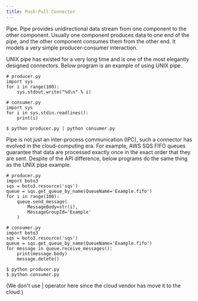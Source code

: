 ```yaml
---
title: Push-Pull Connector
---
```


Pipe. Pipe provides unidirectional data stream from one component to the other component. Usually one component produces data to one end of the pipe, and the other component consumes them from the other end. It models a very simple producer-consumer interaction. 

UNIX pipe has existed for a very long time and is one of the most elegantly designed connectors. Below program is an example of using UNIX pipe.

    # producer.py
    import sys
    for i in range(100):
        sys.stdout.write("%d\n" % i)

    # consumer.py
    import sys
    for i in sys.stdin.readlines():
        print(i)

    $ python producer.py | python consumer.py

Pipe is not just an inter-process communication (IPC), such a connector has evolved in the cloud-computing era. For example, AWS SQS FIFO queues guarantee that data are processed exactly once in the exact order that they are sent. Despite of the API difference, below programs do the same thing as the UNIX pipe example.

    # producer.py
    import boto3
    sqs = boto3.resource('sqs')
    queue = sqs.get_queue_by_name(QueueName='Example.fifo')
    for i in range(100):
        queue.send_message(
            MessageBody=str(i),
            MessageGroupId='Example'
        )

    # consumer.py
    import boto3
    sqs = boto3.resource('sqs')
    queue = sqs.get_queue_by_name(QueueName='Example.fifo')
    for message in queue.receive_messages():
        print(message.body)
        message.delete()

    $ python producer.py
    $ python consumer.py

(We don't use | operator here since the cloud vendor has move it to the cloud.)

